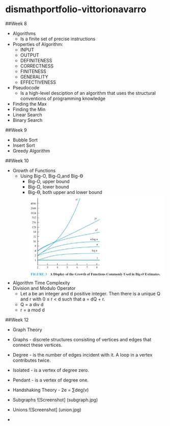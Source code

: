 # dismathportfolio-vittorionavarro

##Week 8
* Algorithms 
  - Is a finite set of precise instructions
* Properties of Algorithm:
  * INPUT 
  * OUTPUT
  * DEFINITENESS
  * CORRECTNESS
  * FINITENESS
  * GENERALITY
  * EFFECTIVENESS
* Pseudocode
  - Is a high-level desciption of an algorithm that uses the structural conventions of programming knowledge
* Finding the Max
* Finding the Min
* Linear Search
* Binary Search

##Week 9
* Bubble Sort
* Insert Sort
* Greedy Algorithm

##Week 10
* Growth of Functions
  * Using Big-O, Big-Ω,and Big-ϴ
    - Big-O, upper bound
    - Big-Ω, lower bound
    - Big-ϴ, both upper and lower bound
![Screenshot](bigo.jpg)
* Algorithm Time Complexity
* Division and Modulo Operator
  - Let a be an integer and d positive integer. Then there is a unique Q and r with 0 ≤ r < d such that a = dQ + r.
  - Q = a div d
  - r = a mod d

##Week 12
* Graph Theory
* Graphs - discrete structures consisting of vertices and edges that connect these vertices.  
* Degree - is the number of edges incident with it. A loop in a vertex contributes twice.
* Isolated - is a vertex of degree zero.
* Pendant - is a vertex of degree one.
* Handshaking Theory - 2e = ∑deg(v)
* Subgraphs
![Screenshot] (subgraph.jpg)
* Unions
![Screenshot] (union.jpg)

* 

